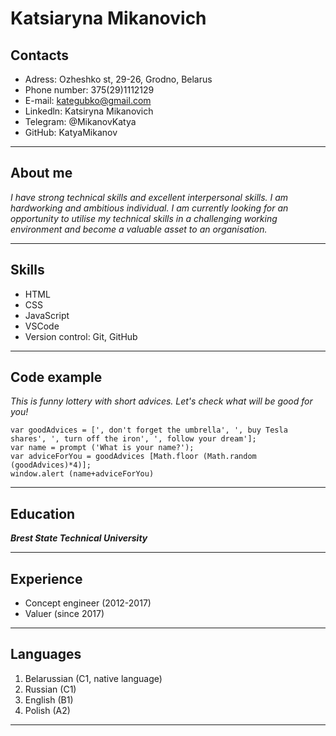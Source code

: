 # Katsiaryna Mikanovich

## Contacts
* Adress: Ozheshko st, 29-26, Grodno, Belarus
* Phone number: 375(29)1112129
* E-mail: kategubko@gmail.com
* Linkedln: Katsiryna Mikanovich
* Telegram: @MikanovKatya
* GitHub: KatyaMikanov
*******************
## About me
*I have strong technical skills and excellent interpersonal skills. I am hardworking and ambitious individual. I am currently looking for an opportunity to utilise my technical skills in a challenging working environment and become a valuable asset to an organisation.*
*******************
## Skills
+ HTML
+ CSS
+ JavaScript
+ VSCode
+ Version control: Git, GitHub
********************
## Code example
*This is funny lottery with short advices. Let's check what will be good for you!*

```
var goodAdvices = [', don't forget the umbrella', ', buy Tesla shares', ', turn off the iron', ', follow your dream'];
var name = prompt ('What is your name?');
var adviceForYou = goodAdvices [Math.floor (Math.random (goodAdvices)*4)];
window.alert (name+adviceForYou)
```
*********************
## Education
***Brest State Technical University***
*********************
## Experience
* Concept engineer (2012-2017)
* Valuer (since 2017)
**********************
## Languages
1. Belarussian (C1, native language)
2. Russian (C1)
3. English (B1)
4. Polish (A2)
**************************